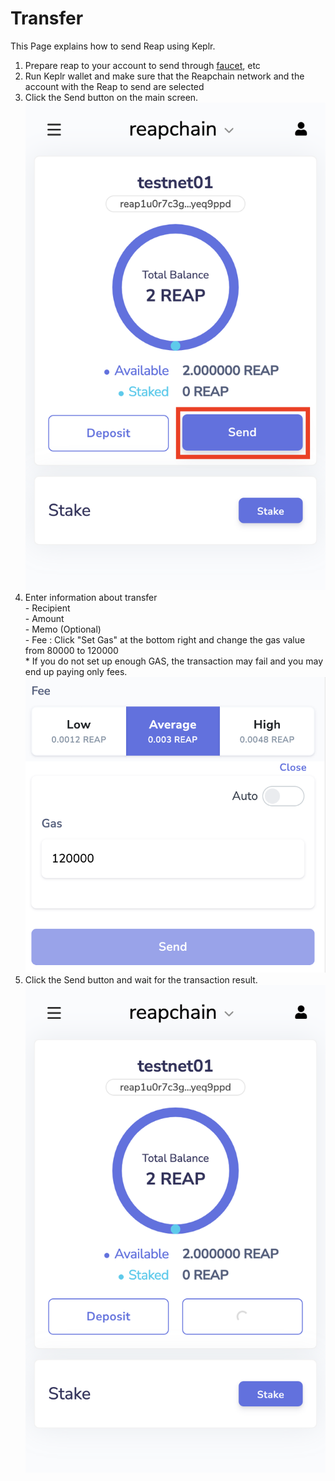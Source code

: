 # Transfer

This Page explains how to send Reap using Keplr.

1. Prepare reap to your account to send through [faucet](../../user-guides/faucet.md), etc
2. Run Keplr wallet and make sure that the Reapchain network and the account with the Reap to send are selected
3. Click the Send button on the main screen.\
   ![](<../../.gitbook/assets/image (8) (2).png>)
4. Enter information about transfer\
   \- Recipient\
   \- Amount\
   \- Memo (Optional)\
   \- Fee : Click "Set Gas" at the bottom right and change the gas value from 80000 to 120000\
   &#x20; \* If you do not set up enough GAS, the transaction may fail and you may end up paying only fees.\
   ![](<../../.gitbook/assets/image (1) (3).png>)
5. Click the Send button and wait for the transaction result.\
   ![](<../../.gitbook/assets/image (8) (3).png>)

